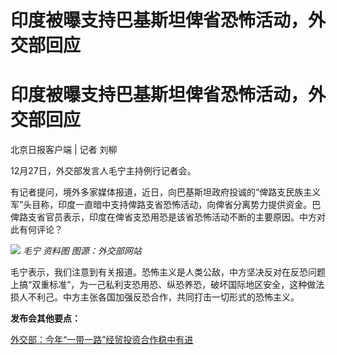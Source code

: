 # 印度被曝支持巴基斯坦俾省恐怖活动，外交部回应

# 印度被曝支持巴基斯坦俾省恐怖活动，外交部回应

北京日报客户端 | 记者 刘柳

12月27日，外交部发言人毛宁主持例行记者会。

有记者提问，境外多家媒体报道，近日，向巴基斯坦政府投诚的“俾路支民族主义军”头目称，印度一直暗中支持俾路支省恐怖活动，向俾省分离势力提供资金。巴俾路支省官员表示，印度在俾省支恐用恐是该省恐怖活动不断的主要原因。中方对此有何评论？

![](https://inews.gtimg.com/om_bt/OHp0DHlN6a8nxwHgSYGDcGEXXFagpkJWCBMyUrZWYRL2gAA/1000)
_毛宁 资料图 图源：外交部网站_

毛宁表示，我们注意到有关报道。恐怖主义是人类公敌，中方坚决反对在反恐问题上搞“双重标准”，为一己私利支恐用恐、纵恐养恐，破坏国际地区安全，这种做法损人不利己。中方主张各国加强反恐合作，共同打击一切形式的恐怖主义。

**发布会其他要点：**

[外交部：今年“一带一路”经贸投资合作稳中有进](https://news.qq.com/rain/a/20231227A05YE900)

